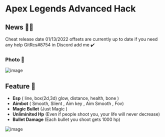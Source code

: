 # Apex Legends Advanced Hack
## News 👋🏻
Cheat release date 01/13/2022 offsets are currently up to date
if you need any help GitRcs#8754 in Discord add me ✔️

### Photo 👀
![image](https://user-images.githubusercontent.com/97662877/149398579-1df35a84-1472-4e2a-9cda-2786e0534982.png)

## Feature 🏺
* **Esp** ( line, box(2d,3d) glow, distance, health, bone )
* **Aimbot**  ( Smooth, Slient , Aim key , Aim Smooth , Fov)
* **Magic Bullet** (Just Magic  )
* **Unliminited Hp** (Even if people shoot you, your life will never decrease)
* **Bullet Damage** (Each bullet you shoot gets 1000 hp)


![image](https://user-images.githubusercontent.com/97662877/149398223-2fe45db3-0687-4138-a164-b7cd0cbde3cc.png)
